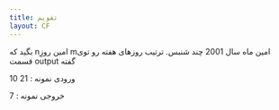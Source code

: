 ```yaml
---
title: تقویم
layout: CF
---
```



بگید که nامین روزِ mامین ماه سال 2001 چند شنبس. ترتیب روزهای هفته رو توی قسمت output گفته 


ورودی نمونه :
21 10

خروجی نمونه :
7


